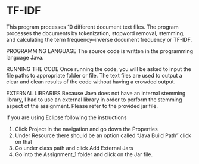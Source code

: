 # TF-IDF
This program processes 10 different document text files. The program processes the documents by tokenization, stopword removal, stemming, and calculating the term frequency–inverse document frequency or TF-IDF.

PROGRAMMING LANGUAGE
The source code is written in the programming language Java.

RUNNING THE CODE
Once running the code, you will be asked to input the file paths to appropriate folder or file. The text files are used to output a clear and clean results of the code without having a crowded output.

EXTERNAL LIBRARIES
Because Java does not have an internal stemming library, I had to use an external library in order to perform the stemming aspect of the assignment. Please refer to the provided jar file.

If you are using Eclipse following the instructions
1. Click Project in the navigation and go down the Properties
2. Under Resource there should be an option called “Java Build Path” click on that
3. Go under class path and click Add External Jars
4. Go into the Assignment_1 folder and click on the Jar file.
